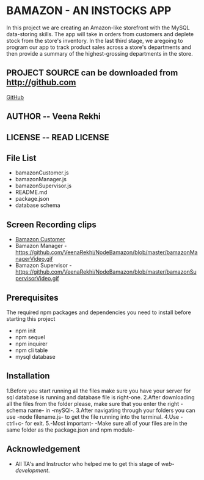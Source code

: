 # BAMAZON - AN INSTOCKS APP 

In this project we are creating an Amazon-like storefront with the MySQL data-storing skills. The app will take in orders from customers and deplete stock from the store's inventory. In the last third stage, we aregoing to  program our app to track product sales across a store's departments and then provide a summary of the highest-grossing departments in the store.

## PROJECT SOURCE can be downloaded from http://github.com
[GitHub](https://github.com/VeenaRekhi/Node.jsBamazon.git)

## AUTHOR -- Veena Rekhi  

## LICENSE -- READ LICENSE 

## File List 
* bamazonCustomer.js
* bamazonManager.js
* bamazonSupervisor.js
* README.md
* package.json
* database schema

## Screen Recording clips 

* [Bamazon Customer](https://github.com/VeenaRekhi/NodeBamazon/blob/master/bamazonCustomerVideo.gif)
* Bamazon Manager - https://github.com/VeenaRekhi/NodeBamazon/blob/master/bamazonManagerVideo.gif 
* Bamazon Supervisor - https://github.com/VeenaRekhi/NodeBamazon/blob/master/bamazonSupervisorVideo.gif

## Prerequisites 

The required npm packages and dependencies you need to install before starting this project

* npm init
* npm sequel
* npm inquirer
* npm cli table
* mysql database 

## Installation 

1.Before you start running all the files make sure you have your server for sql database is running and database file is right-one.
2.After downloading all the files from the folder please, make sure that you  enter the right -schema name- in -mySQl-.
3.After navigating through your folders you can use -node filename.js- to get the file running into the terminal.
4.Use -ctrl+c- for exit.
5.-Most important-  -Make sure all of your files are in the same folder as the package.json and npm module-

## Acknowledgement 

* All TA's and Instructor who helped me to get this stage of *web-development*.



